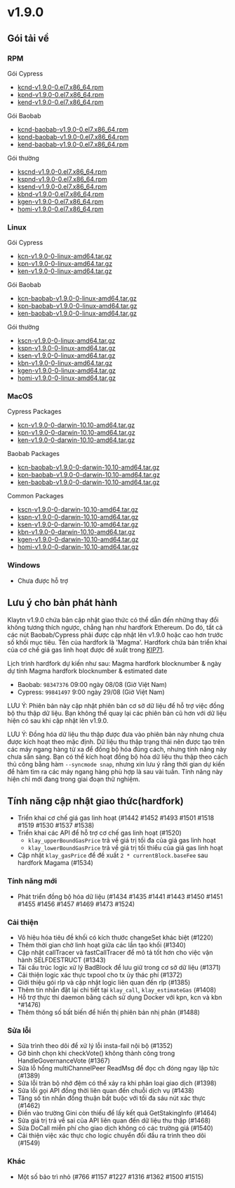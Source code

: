 # v1.9.0

## Gói tải về <a id="package-downloads"></a>

### RPM <a id="rpm"></a>

Gói Cypress

- [kcnd-v1.9.0-0.el7.x86_64.rpm](https://packages.klaytn.net/klaytn/v1.9.0/kcnd-v1.9.0-0.el7.x86_64.rpm)
- [kpnd-v1.9.0-0.el7.x86_64.rpm](https://packages.klaytn.net/klaytn/v1.9.0/kpnd-v1.9.0-0.el7.x86_64.rpm)
- [kend-v1.9.0-0.el7.x86_64.rpm](https://packages.klaytn.net/klaytn/v1.9.0/kend-v1.9.0-0.el7.x86_64.rpm)

Gói Baobab

- [kcnd-baobab-v1.9.0-0.el7.x86_64.rpm](https://packages.klaytn.net/klaytn/v1.9.0/kcnd-baobab-v1.9.0-0.el7.x86_64.rpm)
- [kpnd-baobab-v1.9.0-0.el7.x86_64.rpm](https://packages.klaytn.net/klaytn/v1.9.0/kpnd-baobab-v1.9.0-0.el7.x86_64.rpm)
- [kend-baobab-v1.9.0-0.el7.x86_64.rpm](https://packages.klaytn.net/klaytn/v1.9.0/kend-baobab-v1.9.0-0.el7.x86_64.rpm)

Gói thường

- [kscnd-v1.9.0-0.el7.x86_64.rpm](https://packages.klaytn.net/klaytn/v1.9.0/kscnd-v1.9.0-0.el7.x86_64.rpm)
- [kspnd-v1.9.0-0.el7.x86_64.rpm](https://packages.klaytn.net/klaytn/v1.9.0/kspnd-v1.9.0-0.el7.x86_64.rpm)
- [ksend-v1.9.0-0.el7.x86_64.rpm](https://packages.klaytn.net/klaytn/v1.9.0/ksend-v1.9.0-0.el7.x86_64.rpm)
- [kbnd-v1.9.0-0.el7.x86_64.rpm](https://packages.klaytn.net/klaytn/v1.9.0/kbnd-v1.9.0-0.el7.x86_64.rpm)
- [kgen-v1.9.0-0.el7.x86_64.rpm](https://packages.klaytn.net/klaytn/v1.9.0/kgen-v1.9.0-0.el7.x86_64.rpm)
- [homi-v1.9.0-0.el7.x86_64.rpm](https://packages.klaytn.net/klaytn/v1.9.0/homi-v1.9.0-0.el7.x86_64.rpm)

### Linux <a id="linux"></a>

Gói Cypress

- [kcn-v1.9.0-0-linux-amd64.tar.gz](https://packages.klaytn.net/klaytn/v1.9.0/kcn-v1.9.0-0-linux-amd64.tar.gz)
- [kpn-v1.9.0-0-linux-amd64.tar.gz](https://packages.klaytn.net/klaytn/v1.9.0/kpn-v1.9.0-0-linux-amd64.tar.gz)
- [ken-v1.9.0-0-linux-amd64.tar.gz](https://packages.klaytn.net/klaytn/v1.9.0/ken-v1.9.0-0-linux-amd64.tar.gz)

Gói Baobab

- [kcn-baobab-v1.9.0-0-linux-amd64.tar.gz](https://packages.klaytn.net/klaytn/v1.9.0/kcn-baobab-v1.9.0-0-linux-amd64.tar.gz)
- [kpn-baobab-v1.9.0-0-linux-amd64.tar.gz](https://packages.klaytn.net/klaytn/v1.9.0/kpn-baobab-v1.9.0-0-linux-amd64.tar.gz)
- [ken-baobab-v1.9.0-0-linux-amd64.tar.gz](https://packages.klaytn.net/klaytn/v1.9.0/ken-baobab-v1.9.0-0-linux-amd64.tar.gz)

Gói thường

- [kscn-v1.9.0-0-linux-amd64.tar.gz](https://packages.klaytn.net/klaytn/v1.9.0/kscn-v1.9.0-0-linux-amd64.tar.gz)
- [kspn-v1.9.0-0-linux-amd64.tar.gz](https://packages.klaytn.net/klaytn/v1.9.0/kspn-v1.9.0-0-linux-amd64.tar.gz)
- [ksen-v1.9.0-0-linux-amd64.tar.gz](https://packages.klaytn.net/klaytn/v1.9.0/ksen-v1.9.0-0-linux-amd64.tar.gz)
- [kbn-v1.9.0-0-linux-amd64.tar.gz](https://packages.klaytn.net/klaytn/v1.9.0/kbn-v1.9.0-0-linux-amd64.tar.gz)
- [kgen-v1.9.0-0-linux-amd64.tar.gz](https://packages.klaytn.net/klaytn/v1.9.0/kgen-v1.9.0-0-linux-amd64.tar.gz)
- [homi-v1.9.0-0-linux-amd64.tar.gz](https://packages.klaytn.net/klaytn/v1.9.0/homi-v1.9.0-0-linux-amd64.tar.gz)

### MacOS <a id="macos"></a>

Cypress Packages

- [kcn-v1.9.0-0-darwin-10.10-amd64.tar.gz](https://packages.klaytn.net/klaytn/v1.9.0/kcn-v1.9.0-0-darwin-10.10-amd64.tar.gz)
- [kpn-v1.9.0-0-darwin-10.10-amd64.tar.gz](https://packages.klaytn.net/klaytn/v1.9.0/kpn-v1.9.0-0-darwin-10.10-amd64.tar.gz)
- [ken-v1.9.0-0-darwin-10.10-amd64.tar.gz](https://packages.klaytn.net/klaytn/v1.9.0/ken-v1.9.0-0-darwin-10.10-amd64.tar.gz)

Baobab Packages

- [kcn-baobab-v1.9.0-0-darwin-10.10-amd64.tar.gz](https://packages.klaytn.net/klaytn/v1.9.0/kcn-baobab-v1.9.0-0-darwin-10.10-amd64.tar.gz)
- [kpn-baobab-v1.9.0-0-darwin-10.10-amd64.tar.gz](https://packages.klaytn.net/klaytn/v1.9.0/kpn-baobab-v1.9.0-0-darwin-10.10-amd64.tar.gz)
- [ken-baobab-v1.9.0-0-darwin-10.10-amd64.tar.gz](https://packages.klaytn.net/klaytn/v1.9.0/ken-baobab-v1.9.0-0-darwin-10.10-amd64.tar.gz)

Common Packages

- [kscn-v1.9.0-0-darwin-10.10-amd64.tar.gz](https://packages.klaytn.net/klaytn/v1.9.0/kscn-v1.9.0-0-darwin-10.10-amd64.tar.gz)
- [kspn-v1.9.0-0-darwin-10.10-amd64.tar.gz](https://packages.klaytn.net/klaytn/v1.9.0/kspn-v1.9.0-0-darwin-10.10-amd64.tar.gz)
- [ksen-v1.9.0-0-darwin-10.10-amd64.tar.gz](https://packages.klaytn.net/klaytn/v1.9.0/ksen-v1.9.0-0-darwin-10.10-amd64.tar.gz)
- [kbn-v1.9.0-0-darwin-10.10-amd64.tar.gz](https://packages.klaytn.net/klaytn/v1.9.0/kbn-v1.9.0-0-darwin-10.10-amd64.tar.gz)
- [kgen-v1.9.0-0-darwin-10.10-amd64.tar.gz](https://packages.klaytn.net/klaytn/v1.9.0/kgen-v1.9.0-0-darwin-10.10-amd64.tar.gz)
- [homi-v1.9.0-0-darwin-10.10-amd64.tar.gz](https://packages.klaytn.net/klaytn/v1.9.0/homi-v1.9.0-0-darwin-10.10-amd64.tar.gz)

### Windows <a id="windows"></a>

- Chưa được hỗ trợ

## Lưu ý cho bản phát hành <a id="release-notes"></a>

Klaytn v1.9.0 chứa bản cập nhật giao thức có thể dẫn đến những thay đổi không tương thích ngược, chẳng hạn như hardfork Ethereum. Do đó, tất cả các nút Baobab/Cypress phải được cập nhật lên v1.9.0 hoặc cao hơn trước số khối mục tiêu. Tên của hardfork là 'Magma'. Hardfork chứa bản triển khai của cơ chế giá gas linh hoạt được đề xuất trong [KIP71](https://kips.klaytn.foundation/KIPs/kip-71).

Lịch trình hardfork dự kiến như sau: Magma hardfork blocknumber & ngày dự tính
Magma hardfork blocknumber & estimated date

- Baobab: `98347376` 09:00 ngày 08/08 (Giờ Việt Nam)
- Cypress: `99841497` 9:00 ngày 29/08 (Giờ Việt Nam)

LƯU Ý: Phiên bản này cập nhật phiên bản cơ sở dữ liệu để hỗ trợ việc đồng bộ thu thập dữ liệu. Bạn không thể quay lại các phiên bản cũ hơn với dữ liệu hiện có sau khi cập nhật lên v1.9.0.

LƯU Ý: Đồng hóa dữ liệu thu thập được đưa vào phiên bản này nhưng chưa được kích hoạt theo mặc định. Dữ liệu thu thập trạng thái nên được tạo trên các máy ngang hàng từ xa để đồng bộ hóa đúng cách, nhưng tính năng này chưa sẵn sàng. Bạn có thể kích hoạt đồng bộ hóa dữ liệu thu thập theo cách thủ công bằng hàm `--syncmode snap`, nhưng xin lưu ý rằng thời gian dự kiến để hàm tìm ra các máy ngang hàng phù hợp là sau vài tuần. Tính năng này hiện chỉ mới đang trong giai đoạn thử nghiệm.

## Tính năng cập nhật giao thức(hardfork)

- Triển khai cơ chế giá gas linh hoạt (#1442 #1452 #1493 #1501 #1518 #1519 #1530 #1537 #1538)
- Triển khai các API để hỗ trợ cơ chế gas linh hoạt (#1520)
  - `klay_upperBoundGasPrice` trả về giá trị tối đa của giá gas linh hoạt
  - `klay_lowerBoundGasPrice` trả về giá trị tối thiểu của giá gas linh hoạt
- Cập nhật `klay_gasPrice` để đề xuất `2 * currentBlock.baseFee` sau hardfork Magama (#1534)

### Tính năng mới

- Phát triển đồng bộ hóa dữ liệu (#1434 #1435 #1441 #1443 #1450 #1451 #1455 #1456 #1457 #1469 #1473 #1524)

### Cải thiện

- Vô hiệu hóa tiêu đề khối có kích thước changeSet khác biệt (#1220)
- Thêm thời gian chờ linh hoạt giữa các lần tạo khối (#1340)
- Cập nhật callTracer và fastCallTracer để mô tả tốt hơn cho việc vận hành SELFDESTRUCT (#1343)
- Tái cấu trúc logic xử lý BadBlock để lưu giữ trong cơ sở dữ liệu (#1371)
- Cải thiện logic xác thực txpool cho tx ủy thác phí (#1372)
- Giới thiệu gói rlp và cập nhật logic liên quan đến rlp (#1385)
- Thêm tin nhắn đặt lại chi tiết tại `klay_call`, `klay_estimateGas` (#1408)
- Hỗ trợ thực thi daemon bằng cách sử dụng Docker với kpn, kcn và kbn \*#1476)
- Thêm thông số bất biến để hiển thị phiên bản nhị phân (#1488)

### Sửa lỗi

- Sửa trình theo dõi để xử lý lỗi insta-fail nội bộ (#1352)
- Gỡ bình chọn khi checkVote() không thành công trong HandleGovernanceVote (#1367)
- Sửa lỗ hổng multiChannelPeer ReadMsg để đọc ch đóng ngay lập tức (#1389)
- Sửa lỗi tràn bộ nhớ đệm có thể xảy ra khi phân loại giao dịch (#1398)
- Sửa lỗi gọi API đồng thời liên quan đến chuỗi dịch vụ (#1438)
- Tăng số tin nhắn đồng thuận bắt buộc với tối đa sáu nút xác thực (#1462)
- Điền vào trường Gini còn thiếu để lấy kết quả GetStakingInfo (#1464)
- Sửa giá trị trả về sai của API liên quan đến dữ liệu thu thập (#1468)
- Sửa DoCall miễn phí cho giao dịch không có các trường giá (#1540)
- Cải thiện việc xác thực cho logic chuyển đổi đầu ra trình theo dõi (#1549)

### Khác

- Một số bảo trì nhỏ (#766 #1157 #1227 #1316 #1362 #1500 #1515)
